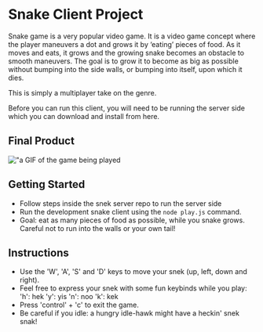 # Snake Client Project

Snake game is a very popular video game. It is a video game concept where the player maneuvers a dot and grows it by ‘eating’ pieces of food. As it moves and eats, it grows and the growing snake becomes an obstacle to smooth maneuvers. The goal is to grow it to become as big as possible without bumping into the side walls, or bumping into itself, upon which it dies.

This is simply a multiplayer take on the genre.

Before you can run this client, you will need to be running the server side which you can download and install from here. 

## Final Product

!["a GIF of the game being played](https://share.zight.com/qGuYgG9B)

## Getting Started

- Follow steps inside the snek server repo to run the server side
- Run the development snake client using the `node play.js` command.
- Goal: eat as many pieces of food as possible, while you snake grows. Careful not to run into the walls or your own tail!

## Instructions

- Use the 'W', 'A', 'S' and 'D' keys to move your snek (up, left, down and right).
- Feel free to express your snek with some fun keybinds while you play:
  'h': hek
  'y': yis
  'n': noo
  'k': kek
- Press 'control' + 'c' to exit the game.
- Be careful if you idle: a hungry idle-hawk might have a heckin' snek snak!
